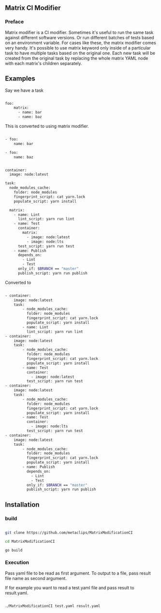 ## Matrix CI Modifier

### Preface

Matrix modifier is a CI modifier. Sometimes it's useful to run the same task against different software versions. Or run different batches of tests based on an environment variable. For cases like these, the matrix modifier comes very handy. It's possible to use matrix keyword only inside of a particular task to have multiple tasks based on the original one. Each new task will be created from the original task by replacing the whole matrix YAML node with each matrix's children separately.

## Examples

Say we have a task 

```bash

foo:
    matrix:
      - name: bar
      - name: baz

```

This is converted to using matrix modifier.

```bash

- foo:
    name: bar

- foo:
    name: baz

```

```bash

container:
  image: node:latest

task:
  node_modules_cache:
    folder: node_modules
    fingerprint_script: cat yarn.lock
    populate_script: yarn install

  matrix:
    - name: Lint
      lint_script: yarn run lint
    - name: Test
      container:
        matrix:
          - image: node:latest
          - image: node:lts
      test_script: yarn run test
    - name: Publish
      depends_on:
        - Lint
        - Test
      only_if: $BRANCH == "master"
      publish_script: yarn run publish

```

Converted to 

```bash

- container:
    image: node:latest
    task:
        - node_modules_cache:
          folder: node_modules
          fingerprint_script: cat yarn.lock
          populate_script: yarn install
        - name: Lint
          lint_script: yarn run lint
- container:
    image: node:latest
    task:
        - node_modules_cache:
          folder: node_modules
          fingerprint_script: cat yarn.lock
          populate_script: yarn install
        - name: Test
          container:
            - image: node:latest
          test_script: yarn run test
- container:
    image: node:latest
    task:
        - node_modules_cache:
          folder: node_modules
          fingerprint_script: cat yarn.lock
          populate_script: yarn install
        - name: Test
          container:
            - image: node:lts
          test_script: yarn run test
- container:
    image: node:latest
    task:
        - node_modules_cache:
          folder: node_modules
          fingerprint_script: cat yarn.lock
          populate_script: yarn install
        - name: Publish
          depends_on:
            - Lint
            - Test
          only_if: $BRANCH == "master"
          publish_script: yarn run publish


```

## Installation

### build
```bash

git clone https://github.com/metaclips/MatrixModificationCI

cd MatrixModificationCI

go build

```

### Execution

Pass yaml file to be read as first argument. To output to a file, pass result file name as second argument.

If for example you want to read a test.yaml file and pass result to result.yaml.

```bash

./MatrixModificationCI test.yaml result.yaml

```